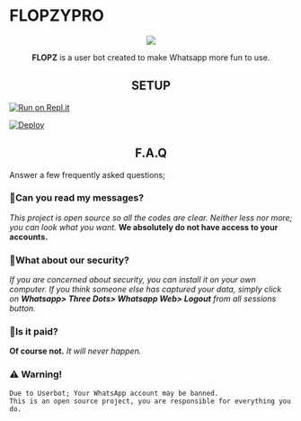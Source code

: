 # FLOPZYPRO

<div align="center">
<img src="https://github.com/udnisap208/flopzbot/blob/main/123.jpg?raw=true">
  
**FLOPZ** is a user bot created to make Whatsapp more fun to use.
</div>

<div align="center">
  
## SETUP
  
</div>

[![Run on Repl.it](https://repl.it/badge/github/phaticusthiccy/WhatsAsenaDuplicated)](https://replit.com/@lasindu123/XTROID)

[![Deploy](https://www.herokucdn.com/deploy/button.svg)](https://heroku.com/deploy?template=https://github.com/udnisap208/flopzypro)

<div align="center">
  
## F.A.Q
  
</div>

Answer a few frequently asked questions;

### 🎉Can you read my messages?
*This project is open source so all the codes are clear. Neither less nor more; you can look what you want.* **We absolutely do not have access to your accounts.**

### 🎉What about our security?
*If you are concerned about security, you can install it on your own computer. If you think someone else has captured your data, simply click on **Whatsapp> Three Dots> Whatsapp Web> Logout** from all sessions button.*

### 🎉Is it paid?
**Of course not.** *It will never happen.*

### ⚠️ Warning! 
```
Due to Userbot; Your WhatsApp account may be banned.
This is an open source project, you are responsible for everything you do. 
```

